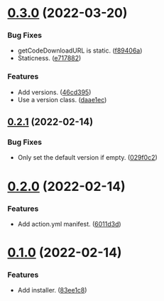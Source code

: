 # [0.3.0](https://github.com/JoshPiper/setup-glualint/compare/v0.2.1...v0.3.0) (2022-03-20)


### Bug Fixes

* getCodeDownloadURL is static. ([f89406a](https://github.com/JoshPiper/setup-glualint/commit/f89406a798473fedca26b95a912d6581e8bb63d9))
* Staticness. ([e717882](https://github.com/JoshPiper/setup-glualint/commit/e71788229d417807590993e3c74f30c69be37ef4))


### Features

* Add versions. ([46cd395](https://github.com/JoshPiper/setup-glualint/commit/46cd39506860fced8c2f05a7d08566cebee7e994))
* Use a version class. ([daae1ec](https://github.com/JoshPiper/setup-glualint/commit/daae1ec62bf0d54f0d2c35754a85d1c1d2ad407f))



## [0.2.1](https://github.com/JoshPiper/setup-glualint/compare/v0.2.0...v0.2.1) (2022-02-14)


### Bug Fixes

* Only set the default version if empty. ([029f0c2](https://github.com/JoshPiper/setup-glualint/commit/029f0c2c73fe204c5069e955da583611028e322c))



# [0.2.0](https://github.com/JoshPiper/setup-glualint/compare/v0.1.0...v0.2.0) (2022-02-14)


### Features

* Add action.yml manifest. ([6011d3d](https://github.com/JoshPiper/setup-glualint/commit/6011d3db37d3553c6e739c5627ed0050fcef5d56))



# [0.1.0](https://github.com/JoshPiper/setup-glualint/compare/83ee1c86991ecce8bb1aa8e2e3037b29313e6aa5...v0.1.0) (2022-02-14)


### Features

* Add installer. ([83ee1c8](https://github.com/JoshPiper/setup-glualint/commit/83ee1c86991ecce8bb1aa8e2e3037b29313e6aa5))



